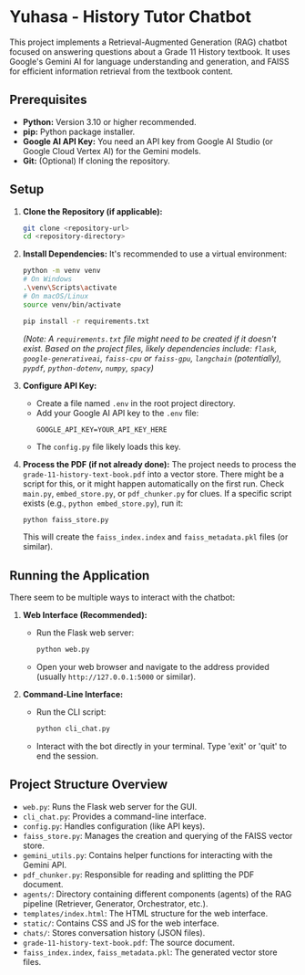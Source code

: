 # Yuhasa - History Tutor Chatbot

This project implements a Retrieval-Augmented Generation (RAG) chatbot focused on answering questions about a Grade 11 History textbook. It uses Google's Gemini AI for language understanding and generation, and FAISS for efficient information retrieval from the textbook content.

## Prerequisites

*   **Python:** Version 3.10 or higher recommended.
*   **pip:** Python package installer.
*   **Google AI API Key:** You need an API key from Google AI Studio (or Google Cloud Vertex AI) for the Gemini models.
*   **Git:** (Optional) If cloning the repository.

## Setup

1.  **Clone the Repository (if applicable):**
    ```bash
    git clone <repository-url>
    cd <repository-directory>
    ```

2.  **Install Dependencies:**
    It's recommended to use a virtual environment:
    ```bash
    python -m venv venv
    # On Windows
    .\venv\Scripts\activate
    # On macOS/Linux
    source venv/bin/activate

    pip install -r requirements.txt
    ```
    *(Note: A `requirements.txt` file might need to be created if it doesn't exist. Based on the project files, likely dependencies include: `flask`, `google-generativeai`, `faiss-cpu` or `faiss-gpu`, `langchain` (potentially), `pypdf`, `python-dotenv`, `numpy`, `spacy`)*

3.  **Configure API Key:**
    *   Create a file named `.env` in the root project directory.
    *   Add your Google AI API key to the `.env` file:
        ```
        GOOGLE_API_KEY=YOUR_API_KEY_HERE
        ```
    *   The `config.py` file likely loads this key.

4.  **Process the PDF (if not already done):**
    The project needs to process the `grade-11-history-text-book.pdf` into a vector store. There might be a script for this, or it might happen automatically on the first run. Check `main.py`, `embed_store.py`, or `pdf_chunker.py` for clues. If a specific script exists (e.g., `python embed_store.py`), run it:
    ```bash
    python faiss_store.py
    ```
    This will create the `faiss_index.index` and `faiss_metadata.pkl` files (or similar).

## Running the Application

There seem to be multiple ways to interact with the chatbot:

1.  **Web Interface (Recommended):**
    *   Run the Flask web server:
        ```bash
        python web.py
        ```
    *   Open your web browser and navigate to the address provided (usually `http://127.0.0.1:5000` or similar).

2.  **Command-Line Interface:**
    *   Run the CLI script:
        ```bash
        python cli_chat.py
        ```
    *   Interact with the bot directly in your terminal. Type 'exit' or 'quit' to end the session.

## Project Structure Overview

*   `web.py`: Runs the Flask web server for the GUI.
*   `cli_chat.py`: Provides a command-line interface.
*   `config.py`: Handles configuration (like API keys).
*   `faiss_store.py`: Manages the creation and querying of the FAISS vector store.
*   `gemini_utils.py`: Contains helper functions for interacting with the Gemini API.
*   `pdf_chunker.py`: Responsible for reading and splitting the PDF document.
*   `agents/`: Directory containing different components (agents) of the RAG pipeline (Retriever, Generator, Orchestrator, etc.).
*   `templates/index.html`: The HTML structure for the web interface.
*   `static/`: Contains CSS and JS for the web interface.
*   `chats/`: Stores conversation history (JSON files).
*   `grade-11-history-text-book.pdf`: The source document.
*   `faiss_index.index`, `faiss_metadata.pkl`: The generated vector store files.
